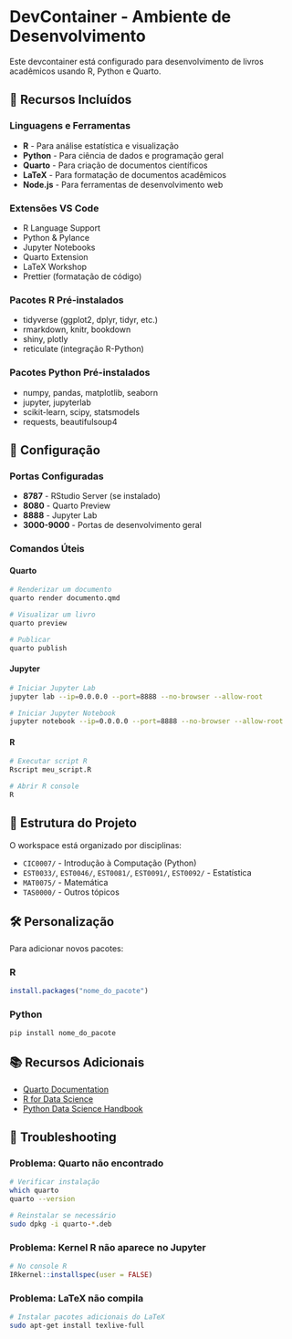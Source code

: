 # DevContainer - Ambiente de Desenvolvimento

Este devcontainer está configurado para desenvolvimento de livros acadêmicos usando R, Python e Quarto.

## 🚀 Recursos Incluídos

### Linguagens e Ferramentas
- **R** - Para análise estatística e visualização
- **Python** - Para ciência de dados e programação geral
- **Quarto** - Para criação de documentos científicos
- **LaTeX** - Para formatação de documentos acadêmicos
- **Node.js** - Para ferramentas de desenvolvimento web

### Extensões VS Code
- R Language Support
- Python & Pylance
- Jupyter Notebooks
- Quarto Extension
- LaTeX Workshop
- Prettier (formatação de código)

### Pacotes R Pré-instalados
- tidyverse (ggplot2, dplyr, tidyr, etc.)
- rmarkdown, knitr, bookdown
- shiny, plotly
- reticulate (integração R-Python)

### Pacotes Python Pré-instalados
- numpy, pandas, matplotlib, seaborn
- jupyter, jupyterlab
- scikit-learn, scipy, statsmodels
- requests, beautifulsoup4

## 🔧 Configuração

### Portas Configuradas
- **8787** - RStudio Server (se instalado)
- **8080** - Quarto Preview
- **8888** - Jupyter Lab
- **3000-9000** - Portas de desenvolvimento geral

### Comandos Úteis

#### Quarto
```bash
# Renderizar um documento
quarto render documento.qmd

# Visualizar um livro
quarto preview

# Publicar
quarto publish
```

#### Jupyter
```bash
# Iniciar Jupyter Lab
jupyter lab --ip=0.0.0.0 --port=8888 --no-browser --allow-root

# Iniciar Jupyter Notebook
jupyter notebook --ip=0.0.0.0 --port=8888 --no-browser --allow-root
```

#### R
```bash
# Executar script R
Rscript meu_script.R

# Abrir R console
R
```

## 📁 Estrutura do Projeto

O workspace está organizado por disciplinas:
- `CIC0007/` - Introdução à Computação (Python)
- `EST0033/`, `EST0046/`, `EST0081/`, `EST0091/`, `EST0092/` - Estatística
- `MAT0075/` - Matemática
- `TAS0000/` - Outros tópicos

## 🛠️ Personalização

Para adicionar novos pacotes:

### R
```r
install.packages("nome_do_pacote")
```

### Python
```bash
pip install nome_do_pacote
```

## 📚 Recursos Adicionais

- [Quarto Documentation](https://quarto.org/)
- [R for Data Science](https://r4ds.had.co.nz/)
- [Python Data Science Handbook](https://jakevdp.github.io/PythonDataScienceHandbook/)

## 🐛 Troubleshooting

### Problema: Quarto não encontrado
```bash
# Verificar instalação
which quarto
quarto --version

# Reinstalar se necessário
sudo dpkg -i quarto-*.deb
```

### Problema: Kernel R não aparece no Jupyter
```r
# No console R
IRkernel::installspec(user = FALSE)
```

### Problema: LaTeX não compila
```bash
# Instalar pacotes adicionais do LaTeX
sudo apt-get install texlive-full
```
